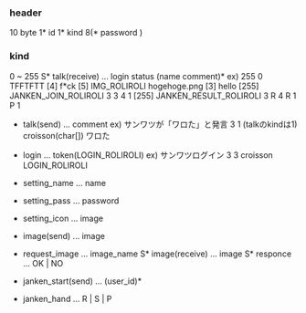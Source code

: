 ### header ###
10 byte
1* id
1* kind
8(* password <client>)

### kind ###
0 ~ 255
S* talk(receive)  ... login status  (name comment)*
 ex)
    255
    0
    TFFTFTT
    [4]
    f*ck
    [5]
    IMG_ROLIROLI
    hogehoge.png
    [3]
    hello
    [255]
    JANKEN_JOIN_ROLIROLI
    3
    3 4 1
    [255]
    JANKEN_RESULT_ROLIROLI
    3 R 4 R 1 P
    1

    
* talk(send)      ... comment
 ex)
    <client>
        サンワツが「ワロた」と発言
    3
    1 (talkのkindは1)
    croisson(char[])
    ワロた


* login           ... token(LOGIN_ROLIROLI)
 ex)
    <client>
    サンワツログイン
  3
  3
  croisson
  LOGIN_ROLIROLI


* setting_name    ... name
* setting_pass    ... password
* setting_icon    ... image
* image(send)     ... image
* request_image   ... image_name
S* image(receive) ... image
S* responce       ... OK | NO
* janken_start(send)
                  ... (user_id)*
* janken_hand     ... R | S | P

